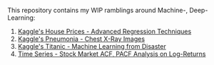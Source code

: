 This repository contains my WIP ramblings around Machine-, Deep-Learning:

1. [Kaggle's House Prices - Advanced Regression Techniques](./kaggle/house-prices/)
2. [Kaggle's Pneumonia - Chest X-Ray Images](./kaggle/pneumonia/)
3. [Kaggle's Titanic - Machine Learning from Disaster](./kaggle/titanic/)
4. [Time Series - Stock Market ACF, PACF Analysis on Log-Returns](./time_series/returns/)
